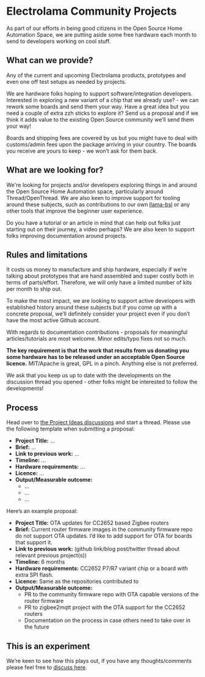 # Electrolama Community Projects

As part of our efforts in being good citizens in the Open Source Home Automation Space, we are putting aside some free hardware each month to send to developers working on cool stuff.


## What can we provide?

Any of the current and upcoming Electrolama products, prototypes and even one off test setups as needed by projects. 

We are hardware folks hoping to support software/integration developers. Interested in exploring a new variant of a chip that we already use? - we can rework some boards and send them your way. Have a great idea but you need a couple of extra zzh sticks to explore it? Send us a proposal and if we think it adds value to the existing Open Source community we’ll send them your way!

Boards and shipping fees are covered by us but you might have to deal with customs/admin fees upon the package arriving in your country. The boards you receive are yours to keep - we won’t ask for them back.


## What are we looking for?

We're looking for projects and/or developers exploring things in and around the Open Source Home Automation space, particularly around Thread/OpenThread. We are also keen to improve support for tooling around these subjects, such as contributions to our own [llama-bsl](https://github.com/electrolama/llama-bsl) or any other tools that improve the beginner user experience.

Do you have a tutorial or an article in mind that can help out folks just starting out on their journey, a video perhaps? We are also keen to support folks improving documentation around projects.


## Rules and limitations

It costs us money to manufacture and ship hardware, especially if we’re talking about prototypes that are hand assembled and super costly both in terms of parts/effort. Therefore, we will only have a limited number of kits per month to ship out.

To make the most impact, we are looking to support active developers with established history around these subjects but if you come up with a concrete proposal, we’ll definitely consider your project even if you don’t have the most active Github account.

With regards to documentation contributions - proposals for meaningful articles/tutorials are most welcome. Minor edits/typo fixes not so much.

**The key requirement is that the work that results from us donating you some hardware has to be released under an acceptable Open Source licence.** MIT/Apache is great, GPL in a pinch. Anything else is not preferred.

We ask that you keep us up to date with the developments on the discussion thread you opened - other folks might be interested to follow the developments!


## Process

Head over to [the Project Ideas discussions](https://github.com/electrolama/community-projects/discussions/categories/project-ideas) and start a thread. Please use the following template when submitting a proposal:

  - **Project Title:** ...
  - **Brief:** ...
  - **Link to previous work:** ...
  - **Timeline:** ...
  - **Hardware requirements:** ...
  - **Licence:** ...
  - **Output/Measurable outcome:**
    - ...
    - ...
    - ...

Here’s an example proposal:

  - **Project Title:** OTA updates for CC2652 based Zigbee routers
  - **Brief:** Current router firmware images in the community firmware repo do not support OTA updates. I’d like to add support for OTA for boards that support it.
  - **Link to previous work:** (github link/blog post/twitter thread about relevant previous project(s))
  - **Timeline:** 6 months
  - **Hardware requirements:** CC2652 P7/R7 variant chip or a board with extra SPI flash.
  - **Licence:** Same as the repositories contributed to
  - **Output/Measurable outcome:**
    - PR to the community firmware repo with OTA capable versions of the router firmware
    - PR to zigbee2mqtt project with the OTA support for the CC2652 routers
    - Documentation on the process in case others need to take over in the future


## This is an experiment

We’re keen to see how this plays out, if you have any thoughts/comments please feel free to [discuss here](https://github.com/electrolama/community-projects/discussions/1).
